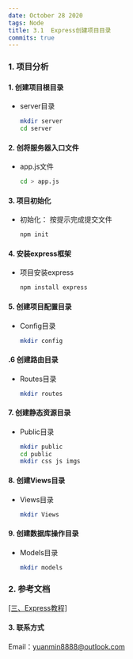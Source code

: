 ```yaml
---
date: October 28 2020
tags: Node
title: 3.1  Express创建项目目录
commits: true
---
```

### 1. 项目分析

#### 1. 创建项目根目录

- server目录

  ```bash
  mkdir server 
  cd server
  ```

#### 2. 创将服务器入口文件

- app.js文件

  ```bash
  cd > app.js
  ```

#### 3. 项目初始化

- 初始化： 按提示完成提交文件

  ```bash
  npm init 
  ```

#### 4. 安装express框架

- 项目安装express

  ```bash
  npm install express
  ```

#### 5. 创建项目配置目录

- Config目录

  ```bash
  mkdir config
  ```

#### .6 创建路由目录

- Routes目录

  ```bash
  mkdir routes
  ```

#### 7. 创建静态资源目录

- Public目录

  ```bash
  mkdir public
  cd public
  mkdir css js imgs
  ```

#### 8. 创建Views目录

- Views目录

  ```bash
  mkdir Views
  ```

#### 9. 创建数据库操作目录

- Models目录

  ```bash
  mkdir models
  ```

### 2. 参考文档

[[三、Express教程]](https://web-dolphin.github.io/2020/10/24/Node/Tutorial/%E4%B8%89%E3%80%81Expess%20%E6%95%99%E7%A8%8B/)

#### 3. 联系方式

Email：yuanmin8888@outlook.com
